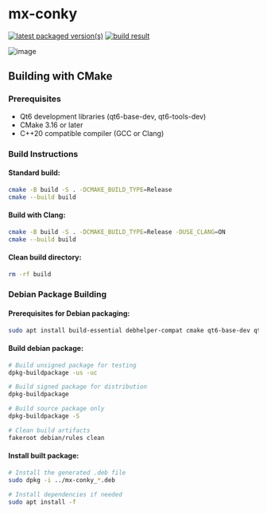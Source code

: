 # mx-conky

[![latest packaged version(s)](https://repology.org/badge/latest-versions/mx-conky.svg)](https://repology.org/project/mx-conky/versions)
[![build result](https://build.opensuse.org/projects/home:mx-packaging/packages/mx-conky/badge.svg?type=default)](https://software.opensuse.org//download.html?project=home%3Amx-packaging&package=mx-conky)

![image](https://github.com/MX-Linux/mx-conky/assets/418436/6ecbedac-91b3-40a1-a467-89a7b02ac772)

## Building with CMake

### Prerequisites
- Qt6 development libraries (qt6-base-dev, qt6-tools-dev)
- CMake 3.16 or later
- C++20 compatible compiler (GCC or Clang)

### Build Instructions

#### Standard build:
```bash
cmake -B build -S . -DCMAKE_BUILD_TYPE=Release
cmake --build build
```

#### Build with Clang:
```bash
cmake -B build -S . -DCMAKE_BUILD_TYPE=Release -DUSE_CLANG=ON
cmake --build build
```

#### Clean build directory:
```bash
rm -rf build
```

### Debian Package Building

#### Prerequisites for Debian packaging:
```bash
sudo apt install build-essential debhelper-compat cmake qt6-base-dev qt6-base-dev-tools qt6-tools-dev qt6-tools-dev-tools
```

#### Build debian package:
```bash
# Build unsigned package for testing
dpkg-buildpackage -us -uc

# Build signed package for distribution
dpkg-buildpackage

# Build source package only
dpkg-buildpackage -S

# Clean build artifacts
fakeroot debian/rules clean
```

#### Install built package:
```bash
# Install the generated .deb file
sudo dpkg -i ../mx-conky_*.deb

# Install dependencies if needed
sudo apt install -f
```

